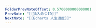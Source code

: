 ```yaml
---
FolderPrevNoteOffset: 0.5700000000000001
PrevNote: "[[插入命令ID]]"
NextNote: "[[Echarts 人生进度]]"
---
```


